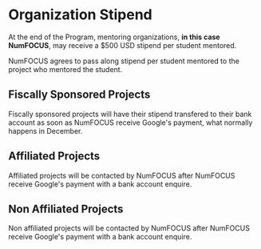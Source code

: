 # Organization Stipend

At the end of the Program,
mentoring organizations,
**in this case NumFOCUS**,
may receive a $500 USD stipend per student mentored.

NumFOCUS agrees to pass along stipend per student mentored
to the project who mentored the student.

## Fiscally Sponsored Projects

Fiscally sponsored projects will have their stipend
transfered to their bank account
as soon as NumFOCUS receive Google's payment,
what normally happens in December.

## Affiliated Projects

Affiliated projects will be contacted by NumFOCUS
after NumFOCUS receive Google's payment
with a bank account enquire.

## Non Affiliated Projects

Non affiliated projects will be contacted by NumFOCUS
after NumFOCUS receive Google's payment
with a bank account enquire.
